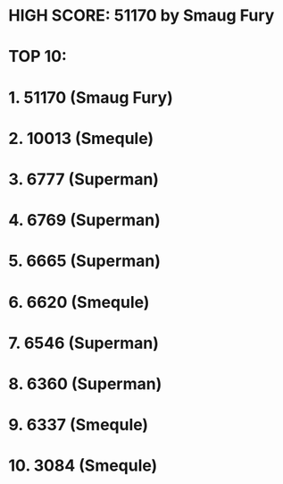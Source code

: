 # HIGH SCORE: 51170 by Smaug Fury

# TOP 10:
# 1. 51170 (Smaug Fury)
# 2. 10013 (Smequle)
# 3. 6777 (Superman)
# 4. 6769 (Superman)
# 5. 6665 (Superman)
# 6. 6620 (Smequle)
# 7. 6546 (Superman)
# 8. 6360 (Superman)
# 9. 6337 (Smequle)
# 10. 3084 (Smequle)
